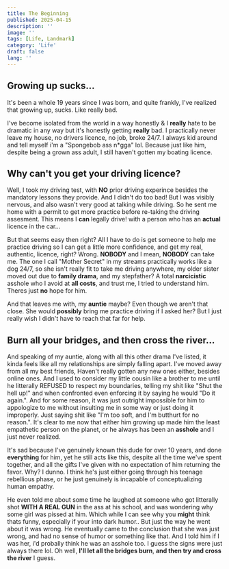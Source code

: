 ```yaml
---
title: The Beginning
published: 2025-04-15
description: ''
image: ''
tags: [Life, Landmark]
category: 'Life'
draft: false 
lang: ''
---
```


## Growing up sucks...
It's been a whole 19 years since I was born, and quite frankly, I've realized that growing up, sucks. Like really bad. 

I've become isolated from the world in a way honestly & I **really** hate to be dramatic in any way but it's honestly getting **really** bad. I practically never leave my house, no drivers licence, no job, broke 24/7. I always kid around and tell myself i'm a "Spongebob ass n*gga" lol. Because just like him, despite being a grown ass adult, I still haven't gotten my boating licence.

## Why can't you get your driving licence? 

Well, I took my driving test, with **NO** prior driving experince besides the mandatory lessons they provide. And I didn't do too bad! But I was visibly nervous, and also wasn't very good at talking while driving. So he sent me home with a permit to get more practice before re-taking the driving assesment. This means I **can** legally drive! with a person who has an **actual** licence in the car... 

But that seems easy then right? All I have to do is get someone to help me practice driving so I can get a little more confidence, and get my real, authentic, licence, right? Wrong. **NOBODY** and I mean, **NOBODY** can take me. The one I call "Mother Secret" in my streams practically works like a dog 24/7, so she isn't really fit to take me driving anywhere, my older sister moved out due to **family drama**, and my stepfather? A total **narcicistic** asshole who I avoid at **all costs**, and trust me, I tried to understand him. Theres just **no** hope for him.

And that leaves me with, my **auntie** maybe? Even though we aren't that close. She would **possibly** bring me practice driving if I asked her? But I just really wish I didn't have to reach that far for help.

## Burn all your bridges, and then cross the river...
And speaking of my auntie, along with all this other drama I've listed, it kinda feels like all my relationships are simply falling apart. I've moved away from all my best friends, Haven't really gotten any new ones either, besides online ones. And I used to consider my little cousin like a brother to me until he litterally REFUSED to respect my boundaries, telling my shit like "Shut the hell up!" and when confronted even enforcing it by saying he would "Do it again.". And for some reason, it was just outright impossible for him to appologize to me without insulting me in some way or just doing it improperly. Just saying shit like "I'm too soft, and I'm butthurt for no reason.". It's clear to me now that either him growing up made him the least empathetic person on the planet, or he always has been an **asshole** and I just never realized. 

It's sad because I've genuinely known this dude for over 10 years, and done **everything** for him, yet he still acts like this, despite all the time we've spent together, and all the gifts I've given with no expectation of him returning the favor. Why? I dunno. I think he's just either going through his teenage rebellious phase, or he just genuinely is incapable of conceptualizing human empathy. 

He even told me about some time he laughed at someone who got litterally shot **WITH A REAL GUN** in the ass at his school, and was wondering why some girl was pissed at him. Which while I can see why you **might** think thats funny, especially if your into dark humor.. But just the way he went about it was wrong. He eventually came to the conclusion that she was just wrong, and had no sense of humor or something like that. And I told him if I was her, i'd probally think he was an asshole too. I guess the signs were just always there lol. Oh well, **I'll let all the bridges burn**, **and then try and cross the river** I guess.


